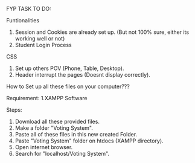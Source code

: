 FYP TASK TO DO:

Funtionalities

1. Session and Cookies are already set up. (But not 100% sure, either its working well or not)
2. Student Login Process

CSS

1. Set up others POV (Phone, Table, Desktop).
2. Header interrupt the pages (Doesnt display correctly).

How to Set up all these files on your computer???

Requirement:
1.XAMPP Software

Steps:
1. Download all these provided files.
2. Make a folder "Voting System".
3. Paste all of these files in this new created Folder.
4. Paste "Voting System" folder on htdocs (XAMPP directory).
5. Open internet browser.
6. Search for "localhost/Voting System".